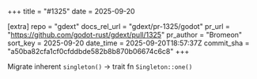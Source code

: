 +++
title = "#1325"
date = 2025-09-20

[extra]
repo = "gdext"
docs_rel_url = "gdext/pr-1325/godot"
pr_url = "https://github.com/godot-rust/gdext/pull/1325"
pr_author = "Bromeon"
sort_key = 2025-09-20
date_time = 2025-09-20T18:57:37Z
commit_sha = "a50ba82cfa1cf0cfddbde582b8b870b06674c6c8"
+++

Migrate inherent `singleton()` -> trait fn `Singleton::one()` 
